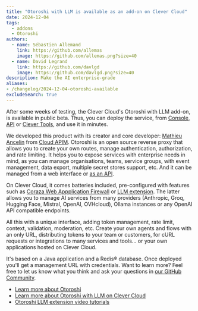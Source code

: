 ```yaml
---
title: "Otoroshi with LLM is available as an add-on on Clever Cloud"
date: 2024-12-04
tags:
  - addons
  - Otoroshi
authors:
  - name: Sébastien Allemand
    link: https://github.com/allemas
    image: https://github.com/allemas.png?size=40
  - name: David Legrand
    link: https://github.com/davlgd
    image: https://github.com/davlgd.png?size=40
description: Make the AI enterprise-grade
aliases:
- /changelog/2024-12-04-otoroshi-available
excludeSearch: true
---
```


After some weeks of testing, the Clever Cloud's Otoroshi with LLM add-on, is available in public beta. Thus, you can deploy the service, from [Console](https://console.clever-cloud.com/users/me/addons/new), [API](/developers/api) or [Clever Tools](https://github.com/CleverCloud/clever-tools), and use it in minutes.

We developed this product with its creator and core developer: [Mathieu Ancelin](https://github.com/mathieuancelin) from [Cloud APIM](https://www.cloud-apim.com/). Otoroshi is an open source reverse proxy that allows you to create your own routes, manage authentication, authorization, and rate limiting. It helps you to expose services with enterprise needs in mind, as you can manage organisations, teams, service groups, with event management, data export, multiple secret stores support, etc. And it can be managed from a web interface or [as an API](https://maif.github.io/otoroshi/manual/api.html).

On Clever Cloud, it comes batteries included, pre-configured with features such as [Coraza Web Appplication Firewall](https://maif.github.io/otoroshi/manual/how-to-s/instantiate-waf-coraza.html) or [LLM extension](https://cloud-apim.github.io/otoroshi-llm-extension/docs/overview). The latter allows you to manage AI services from many providers (Anthropic, Groq, Hugging Face, Mistral, OpenAI, OVHcloud), Ollama instances or any OpenAI API compatible endpoints.

All this with a unique interface, adding token management, rate limit, context, validation, moderation, etc. Create your own agents and flows with an only URL, distributing tokens to your team or customers, for cURL requests or integrations to many services and tools… or your own applications hosted on Clever Cloud.

It's based on a Java application and a Redis® database. Once deployed you'll get a management URL with credentials. Want to learn more? Feel free to let us know what you think and ask your questions in [our GitHub Community](https://github.com/CleverCloud/Community/discussions/categories/otoroshi).

- [Learn more about Otoroshi](https://maif.github.io/otoroshi/manual/how-to-s/index.html)
- [Learn more about Otoroshi with LLM on Clever Cloud](/developers/doc/addons/otoroshi/)
- [Otoroshi LLM extension video tutorials](https://www.youtube.com/watch?v=M8PbydxPw4A&list=PLNHaf5rXAx3FWk7dn2fKGwQXxeLCPhZCh)

